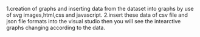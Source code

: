 1.creation of graphs and inserting data from the dataset into graphs by use of svg images,html,css and javascript. 
2.insert these data of csv file and json file formats into the visual studio then you will see the intearctive graphs changing according to the data.
